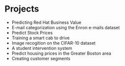 # Projects

* Predicting Red Hat Business Value
* E-mail categorization using the Enron e-mails dataset
* Predict Stock Prices
* Training a smart cab to drive
* Image recogition on the CIFAR-10 dataset
* A student intervention system
* Predict housing prices in the Greater Boston area
* Creating customer segments



